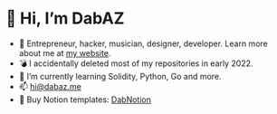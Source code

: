 # 👋 Hi, I’m DabAZ
- 👀 Entrepreneur, hacker, musician, designer, developer. Learn more about me at [my website](https://dabaz.me).
- 💣 I accidentally deleted most of my repositories in early 2022.
- 🌱 I’m currently learning Solidity, Python, Go and more.
- 📫 [hi@dabaz.me](mailto:hi@dabaz.me)
- 📒 Buy Notion templates: [DabNotion](https://notion.dabaz.me)
